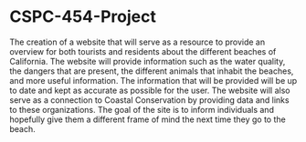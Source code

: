 # CSPC-454-Project

The creation of a website that will serve as a resource to provide an overview for both tourists and residents about the different beaches of California. The website will provide information such as the water quality, the dangers that are present, the different animals that inhabit the beaches, and more useful information. The information that will be provided will be up to date and kept as accurate as possible for the user. The website will also serve as a connection to Coastal Conservation by providing data and links to these organizations. The goal of the site is to inform individuals and hopefully give them a different frame of mind the next time they go to the beach.
